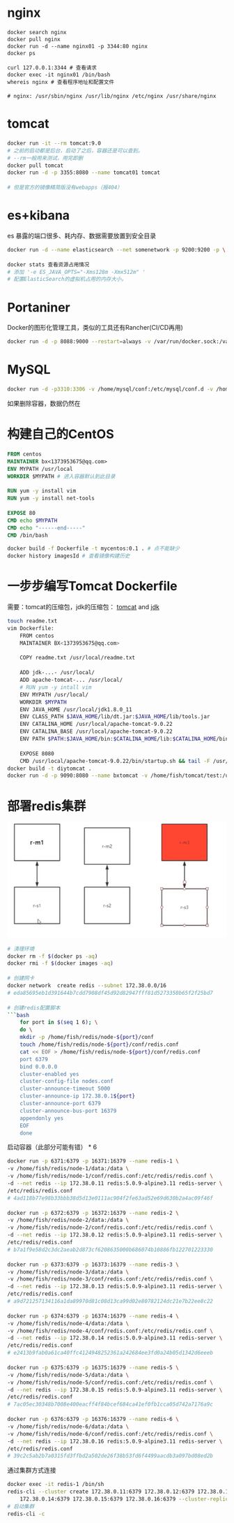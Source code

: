 <!--
 * @Author: your name
 * @Date: 2022-03-31 15:36:12
 * @LastEditTime: 2022-03-31 21:01:27
 * @LastEditors: Please set LastEditors
 * @Description: 打开koroFileHeader查看配置 进行设置: https://github.com/OBKoro1/koro1FileHeader/wiki/%E9%85%8D%E7%BD%AE
 * @FilePath: \docker学习\作业练习.md
-->
# nginx
```shell
docker search nginx
docker pull nginx
docker run -d --name nginx01 -p 3344:80 nginx
docker ps

curl 127.0.0.1:3344 # 查看请求
docker exec -it nginx01 /bin/bash
whereis nginx # 查看程序地址和配置文件

# nginx: /usr/sbin/nginx /usr/lib/nginx /etc/nginx /usr/share/nginx
```
# tomcat
```bash
docker run -it --rm tomcat:9.0 
# 之前的启动都是后台，启动了之后，容器还是可以查到。
# --rm一般用来测试，用完即删
docker pull tomcat
docker run -d -p 3355:8080 --name tomcat01 tomcat

# 但是官方的镜像精简版没有webapps（报404）
```
# es+kibana
es 暴露的端口很多、耗内存、数据需要放置到安全目录
```bash
docker run -d --name elasticsearch --net somenetwork -p 9200:9200 -p \ 9300:9300 -e "discovery.type=single-node" elasticsearch:7.6.2

docker stats 查看资源占用情况
# 添加 '-e ES_JAVA_OPTS="-Xms128m -Xmx512m" '
# 配置ElasticSearch的虚拟机占用的内存大小。
```

# Portaniner
Docker的图形化管理工具，类似的工具还有Rancher(CI/CD再用)
```bash
docker run -d -p 8088:9000 --restart=always -v /var/run/docker.sock:/var/run/docker.sock --privileged=true portainer/portainer
```
# MySQL
```bash
docker run -d -p3310:3306 -v /home/mysql/conf:/etc/mysql/conf.d -v /home/mysql/data:/var/lib/mysql -e MYSQL_ROOT_PASSWORD=123456 --name mysql01 mysql:5.7
```
如果删除容器，数据仍然在
# 构建自己的CentOS
```Dockerfile
FROM centos
MAINTAINER bx<1373953675@qq.com>
ENV MYPATH /usr/local
WORKDIR $MYPATH # 进入容器默认到此目录

RUN yum -y install vim
RUN yum -y install net-tools

EXPOSE 80
CMD echo $MYPATH
CMD echo "------end-----"
CMD /bin/bash
```

```bash
docker build -f Dockerfile -t mycentos:0.1 . # 点不能缺少
docker history imagesId # 查看镜像构建历史
```

# 一步步编写Tomcat Dockerfile
需要：tomcat的压缩包，jdk的压缩包：
[tomcat](http://archive.apache.org/dist/tomcat/tomcat-9/v9.0.22/bin/apache-tomcat-9.0.22.tar.gz) and [jdk](https://pan.baidu.com/s/19Eg67jW6V5XkDAfYQ0lxhA?code=6r5f)
```bash
touch readme.txt
vim Dockerfile:
    FROM centos
    MAINTAINER BX<1373953675@qq.com>

    COPY readme.txt /usr/local/readme.txt
    
    ADD jdk-...- /usr/local/
    ADD apache-tomcat-... /usr/local/
    # RUN yum -y intall vim
    ENV MYPATH /usr/local/
    WORKDIR $MYPATH
    ENV JAVA_HOME /usr/local/jdk1.8.0_11
    ENV CLASS_PATH $JAVA_HOME/lib/dt.jar:$JAVA_HOME/lib/tools.jar
    ENV CATALINA_HOME /usr/local/apache-tomcat-9.0.22
    ENV CATALINA_BASE /usr/local/apache-tomcat-9.0.22
    ENV PATH $PATH:$JAVA_HOME/bin:$CATALINA_HOME/lib:$CATALINA_HOME/bin

    EXPOSE 8080
    CMD /usr/local/apache-tomcat-9.0.22/bin/startup.sh && tail -F /usr/local/apache-tomcat-9.0.22/bin/logs/catalina.out
docker build -t diytomcat .
docker run -d -p 9090:8080 --name bxtomcat -v /home/fish/tomcat/test:/usr/local/apache-tomcat-9.0.22/webapps/test -v /home/fish/tomcat/tomcatlogs:/home/fish/tomcat/test:/usr/local/apache-tomcat-9.0.22/logs/ diytomcat
```

# 部署redis集群
![redis](imgs/redis.png)
```bash
# 清理环境
docker rm -f $(docker ps -aq)
docker rmi -f $(docker images -aq)

# 创建网卡
docker network  create redis --subnet 172.38.0.0/16 
# eda85695eb1d391644b7cdd7908df45d92d82947fff81d5273350b65f2f25bd7

# 创建redis配置脚本
```bash
    for port in $(seq 1 6); \
    do \
    mkdir -p /home/fish/redis/node-${port}/conf
    touch /home/fish/redis/node-${port}/conf/redis.conf
    cat << EOF > /home/fish/redis/node-${port}/conf/redis.conf
    port 6379
    bind 0.0.0.0
    cluster-enabled yes
    cluster-config-file nodes.conf
    cluster-announce-timeout 5000
    cluster-announce-ip 172.38.0.1${port}
    cluster-announce-port 6379
    cluster-announce-bus-port 16379
    appendonly yes
    EOF
    done
```
启动容器（此部分可能有错） * 6
```bash
docker run -p 6371:6379 -p 16371:16379 --name redis-1 \
-v /home/fish/redis/node-1/data:/data \
-v /home/fish/redis/node-1/conf/redis.conf:/etc/redis/redis.conf \
-d --net redis --ip 172.38.0.11 redis:5.0.9-alpine3.11 redis-server \
/etc/redis/redis.conf
# 4ad118b77e98b33bbb38d5d13e0111ac904f2fe63ad52e69d630b2a4ac09f46f

docker run -p 6372:6379 -p 16372:16379 --name redis-2 \
-v /home/fish/redis/node-2/data:/data \
-v /home/fish/redis/node-2/conf/redis.conf:/etc/redis/redis.conf \
-d --net redis --ip 172.38.0.12 redis:5.0.9-alpine3.11 redis-server \
/etc/redis/redis.conf
# b7a1f9e58d2c3dc2aeab2d873cf6208635000b686074b10886fb122701223330

docker run -p 6373:6379 -p 16373:16379 --name redis-3 \
-v /home/fish/redis/node-3/data:/data \
-v /home/fish/redis/node-3/conf/redis.conf:/etc/redis/redis.conf \
-d --net redis --ip 172.38.0.13 redis:5.0.9-alpine3.11 redis-server \
/etc/redis/redis.conf
# a9d721257134116a1da89970d81c08d13ca99d02e80782124dc21e7b22ee8c22

docker run -p 6374:6379 -p 16374:16379 --name redis-4 \
-v /home/fish/redis/node-4/data:/data \
-v /home/fish/redis/node-4/conf/redis.conf:/etc/redis/redis.conf \
-d --net redis --ip 172.38.0.14 redis:5.0.9-alpine3.11 redis-server \
/etc/redis/redis.conf
# e2413b9fab0a61ca40ffc4124948252361a242684ee3fd0a24b05d1342d6eeeb

docker run -p 6375:6379 -p 16375:16379 --name redis-5 \
-v /home/fish/redis/node-5/data:/data \
-v /home/fish/redis/node-5/conf/redis.conf:/etc/redis/redis.conf \
-d --net redis --ip 172.38.0.15 redis:5.0.9-alpine3.11 redis-server \
/etc/redis/redis.conf
# 7ac05ec30348b7008e400eacff4f84bcef684ca41ef0fb1cca05d742a7176a9c

docker run -p 6376:6379 -p 16376:16379 --name redis-6 \
-v /home/fish/redis/node-6/data:/data \
-v /home/fish/redis/node-6/conf/redis.conf:/etc/redis/redis.conf \
-d --net redis --ip 172.38.0.16 redis:5.0.9-alpine3.11 redis-server \
/etc/redis/redis.conf
# 39c2c5ab2b7a0315fd3ffbd2a502de26f38b53fd6f4499aacdb3a097bd08ed2b

```
通过集群方式连接
```bash
docker exec -it redis-1 /bin/sh
redis-cli --cluster create 172.38.0.11:6379 172.38.0.12:6379 172.38.0.13:6379 \
    172.38.0.14:6379 172.38.0.15:6379 172.38.0.16:6379 --cluster-replicas 1
# 启动集群
redis-cli -c
```
